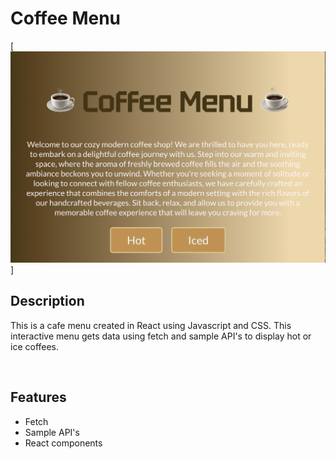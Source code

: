 # Coffee Menu
[![screen shot](./public/images/cafeMenu.jpg)]

## Description
This is a cafe menu created in React using Javascript and CSS. This interactive menu gets data using fetch and sample API's to display hot or ice coffees. 

<br>

## Features

* Fetch
* Sample API's
* React components  

